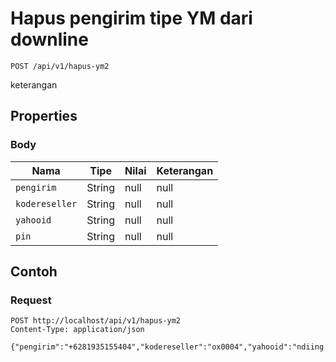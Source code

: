 # Hapus pengirim tipe YM dari downline
```http
POST /api/v1/hapus-ym2
```
keterangan
## Properties
### Body
Nama | Tipe | Nilai | Keterangan
--- | --- | --- | ---
<code>pengirim</code> | String | null | null
<code>kodereseller</code> | String | null | null
<code>yahooid</code> | String | null | null
<code>pin</code> | String | null | null
## Contoh
### Request
```http
POST http://localhost/api/v1/hapus-ym2
Content-Type: application/json

{"pengirim":"+6281935155404","kodereseller":"ox0004","yahooid":"ndiing.inc@yahoo.co.id","pin":"1234"}


```
